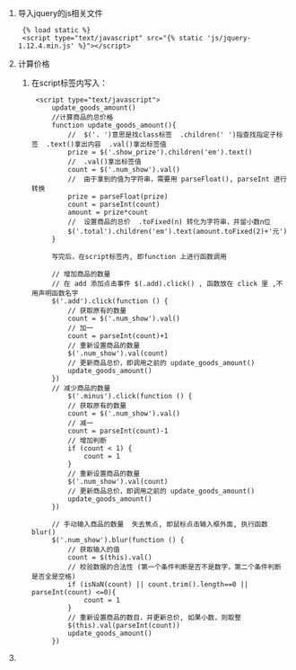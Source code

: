1. 导入jquery的js相关文件
    
        {% load static %}
        <script type="text/javascript" src="{% static 'js/jquery-1.12.4.min.js' %}"></script>

2. 计算价格
    1. 在script标签内写入：
    
            <script type="text/javascript">
                update_goods_amount()
                //计算商品的总价格
                function update_goods_amount(){
                    //  $('. ')意思是找class标签  .children(' ')指查找指定子标签  .text()拿出内容  .val()拿出标签值
                    prize = $('.show_prize').children('em').text()
                    //  .val()拿出标签值
                    count = $('.num_show').val()
                    //  由于拿到的值为字符串，需要用 parseFloat(), parseInt 进行转换
                    prize = parseFloat(prize)
                    count = parseInt(count)
                    amount = prize*count
                    //  设置商品的总价  .toFixed(n) 转化为字符串，并留小数n位
                    $('.total').children('em').text(amount.toFixed(2)+'元')
                }
                
                写完后，在script标签内, 即function 上进行函数调用

                // 增加商品的数量 
                // 在 add 添加点击事件 $(.add).click() , 函数放在 click 里 ,不用声明函数名字
                $('.add').click(function () {
                    // 获取原有的数量
                    count = $('.num_show').val()
                    // 加一
                    count = parseInt(count)+1
                    // 重新设置商品的数量
                    $('.num_show').val(count)
                    // 更新商品总价，即调用之前的 update_goods_amount()
                    update_goods_amount()
                })
                // 减少商品的数量
                    $('.minus').click(function () {
                    // 获取原有的数量
                    count = $('.num_show').val()
                    // 减一
                    count = parseInt(count)-1
                    // 增加判断
                    if (count < 1) {
                        count = 1
                    }
                    // 重新设置商品的数量
                    $('.num_show').val(count)
                    // 更新商品总价，即调用之前的 update_goods_amount()
                    update_goods_amount()
                })
                
                // 手动输入商品的数量  失去焦点, 即鼠标点击输入框外面, 执行函数blur()
                $('.num_show').blur(function () {
                    // 获取输入的值
                    count = $(this).val()
                    // 校验数据的合法性 (第一个条件判断是否不是数字，第二个条件判断是否全是空格)  
                    if (isNaN(count) || count.trim().length==0 || parseInt(count) <=0){
                        count = 1
                    }
                    // 重新设置商品的数目，并更新总价, 如果小数，则取整
                    $(this).val(parseInt(count))
                    update_goods_amount()
                })
                
3. 
